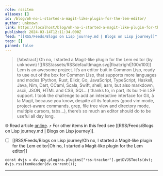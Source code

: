 ```yaml
---
role: rssitem
aliases: []
id: /blog/oh-no-i-started-a-magit-like-plugin-for-the-lem-editor/
author: unknown
link: https://localhost/blog/oh-no-i-started-a-magit-like-plugin-for-the-lem-editor/
published: 2024-03-14T12:11:34.000Z
feed: "[[RSS/Feeds/Blogs on Lisp journey.md | Blogs on Lisp journey]]"
tags: []
pinned: false
---
```


> [!abstract] Oh no, I started a Magit-like plugin for the Lem editor (by unknown)
> ![[RSS/assets/RSSdefaultImage.svg|float:right|100x100]] Lem is an awesome project. It’s an editor buit in Common Lisp, ready to use out of the box for Common Lisp, that supports more languages and modes (Python, Rust, Elixir, Go, JavaScript, TypeScript, Haskell, Java, Nim, Dart, OCaml, Scala, Swift, shell, asm, but also markdown, ascii, JSON, HTML and CSS, SQL…) thanks to, in part, its built-in LSP support. I took the challenge to add an interactive interface for Git, à la Magit, because you know, despite all its features (good vim mode, project-aware commands, grep, file tree view and directory mode, multiple cursors, tabs…), there’s so much an editor should do to be useful all day long.

🌐 Read article [online](https://localhost/blog/oh-no-i-started-a-magit-like-plugin-for-the-lem-editor/). ⤴ For other items in this feed see [[RSS/Feeds/Blogs on Lisp journey.md | Blogs on Lisp journey]].

- [ ] [[RSS/Feeds/Blogs on Lisp journey/Oh no, I started a Magit-like plugin for the Lem editor|Oh no, I started a Magit-like plugin for the Lem editor]]

~~~dataviewjs
const dvjs = dv.app.plugins.plugins["rss-tracker"].getDVJSTools(dv);
dvjs.rssItemHeader(dv.current());
~~~

- - -


